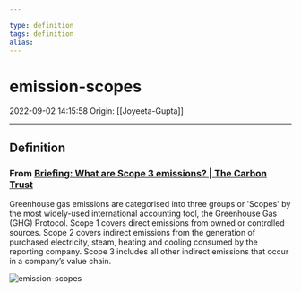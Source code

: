 ```yaml
---

type: definition
tags: definition
alias:
---
```


# emission-scopes

2022-09-02 14:15:58
Origin: [[Joyeeta-Gupta]]

---

## Definition

### From [Briefing: What are Scope 3 emissions? | The Carbon Trust](https://www.carbontrust.com/resources/briefing-what-are-scope-3-emissions)

Greenhouse gas emissions are categorised into three groups or 'Scopes' by the most widely-used international accounting tool, the Greenhouse Gas (GHG) Protocol. Scope 1 covers direct emissions from owned or controlled sources. Scope 2 covers indirect emissions from the generation of purchased electricity, steam, heating and cooling consumed by the reporting company. Scope 3 includes all other indirect emissions that occur in a company’s value chain.

![emission-scopes](../../attachments/202209-emission-scopes.png)
